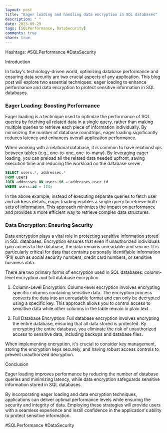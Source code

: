```yaml
---
layout: post
title: "Eager loading and handling data encryption in SQL databases"
description: " "
date: 2023-09-29
tags: [SQLPerformance, DataSecurity]
comments: true
share: true
---
```


Hashtags: #SQLPerformance #DataSecurity

Introduction

In today's technology-driven world, optimizing database performance and ensuring data security are two crucial aspects of any application. This blog post will explore two essential techniques: eager loading to enhance performance and data encryption to protect sensitive information in SQL databases.

### Eager Loading: Boosting Performance

Eager loading is a technique used to optimize the performance of SQL queries by fetching all related data in a single query, rather than making multiple queries to retrieve each piece of information individually. By minimizing the number of database roundtrips, eager loading significantly reduces latency and enhances overall application performance.

When working with a relational database, it is common to have relationships between tables (e.g., one-to-one, one-to-many). By leveraging eager loading, you can preload all the related data needed upfront, saving execution time and reducing the workload on the database server.

```sql
SELECT users.*, addresses.*
FROM users
JOIN addresses ON users.id = addresses.user_id
WHERE users.id = 123;
```

In the above example, instead of executing separate queries to fetch user and address details, eager loading enables a single query to retrieve both sets of information. This approach minimizes the impact on performance and provides a more efficient way to retrieve complex data structures.

### Data Encryption: Ensuring Security

Data encryption plays a vital role in protecting sensitive information stored in SQL databases. Encryption ensures that even if unauthorized individuals gain access to the database, the data remains unreadable and secure. It is particularly critical for data that contains personally identifiable information (PII) such as social security numbers, credit card numbers, or sensitive business data.

There are two primary forms of encryption used in SQL databases: column-level encryption and full database encryption.

1. Column-Level Encryption:
Column-level encryption involves encrypting specific columns containing sensitive data. The encryption process converts the data into an unreadable format and can only be decrypted using a specific key. This approach allows you to control access to sensitive data while other columns in the table remain in plain text.

2. Full Database Encryption:
Full database encryption involves encrypting the entire database, ensuring that all data stored is protected. By encrypting the entire database, you eliminate the risk of unauthorized access to sensitive data, including backups and database files.

When implementing encryption, it's crucial to consider key management, storing the encryption keys securely, and having robust access controls to prevent unauthorized decryption.

Conclusion

Eager loading improves performance by reducing the number of database queries and minimizing latency, while data encryption safeguards sensitive information stored in SQL databases.

By incorporating eager loading and data encryption techniques, applications can deliver optimal performance levels while ensuring the security and integrity of data. Employing these strategies will provide users with a seamless experience and instill confidence in the application's ability to protect sensitive information.

#SQLPerformance #DataSecurity